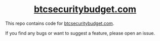 <h1 align="center">
<a href="https://www.btcsecuritybudget.com">btcsecuritybudget.com</a>
</h1>

This repo contains code for [btcsecuritybudget.com](https://www.btcsecuritybudget.com).

If you find any bugs or want to suggest a feature, please open an issue.
